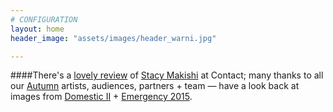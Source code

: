 ```yaml
---
# CONFIGURATION
layout: home
header_image: "assets/images/header_warni.jpg"

---
```

####There's a <a href="http://quietmandave.co.uk/2015/11/vesper-time-2" target="_blank">lovely review</a> of [Stacy Makishi](/current/2015-autumnwinter/makishi) at Contact; many thanks to all our [Autumn](/current/2015-autumnwinter) artists, audiences, partners + team — have a look back at images from <a href="http://www.wordofwarning.org/galleries/2015-domestic" target="_blank">Domestic II</a> + <a href="http://www.wordofwarning.org/galleries/2015-emergency" target="_blank">Emergency 2015</a>.
